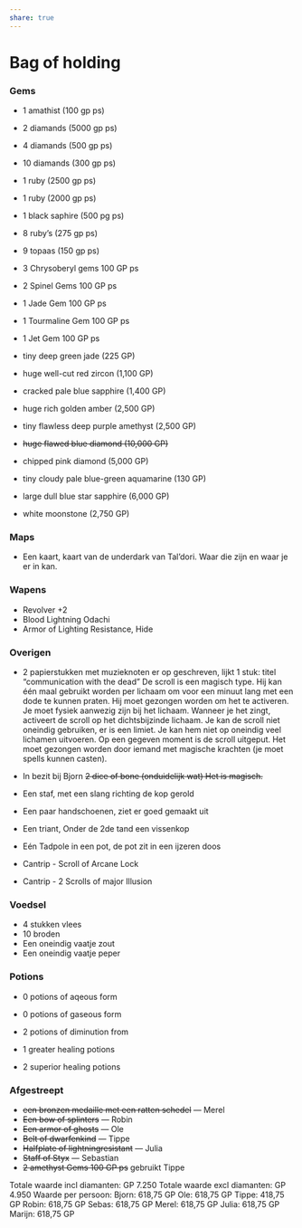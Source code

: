```yaml
---
share: true
---
```


# Bag of holding
### Gems
- 1 amathist (100 gp ps)
- 2 diamands (5000 gp ps)
- 4 diamands (500 gp ps)
- 10 diamands (300 gp ps)
- 1 ruby (2500 gp ps)
- 1 ruby (2000 gp ps)
- 1 black saphire (500 pg ps)
- 8 ruby’s (275 gp ps)
- 9 topaas (150 gp ps)
- 3 Chrysoberyl gems 100 GP ps
- 2 Spinel Gems 100 GP ps
- 1 Jade Gem 100 GP ps
- 1 Tourmaline Gem 100 GP ps
- 1 Jet Gem 100 GP ps

- tiny deep green jade (225 GP)
- huge well-cut red zircon (1,100 GP)
- cracked pale blue sapphire (1,400 GP)
- huge rich golden amber (2,500 GP)
- tiny flawless deep purple amethyst (2,500 GP)
- ~~huge flawed blue diamond (10,000 GP)~~
- chipped pink diamond (5,000 GP)
- tiny cloudy pale blue-green aquamarine (130 GP)
- large dull blue star sapphire (6,000 GP)
- white moonstone (2,750 GP)

### Maps
- Een kaart, kaart van de underdark van Tal’dori. Waar die zijn en waar je er in kan.

### Wapens
- Revolver +2
- Blood Lightning Odachi
- Armor of Lighting Resistance, Hide

### Overigen
- 2 papierstukken met muzieknoten er op geschreven, lijkt 1 stuk: titel “communication with the dead” 
	De scroll is een magisch type. Hij kan één maal gebruikt worden per lichaam om voor een minuut lang met een dode te kunnen praten. Hij moet gezongen worden om het te activeren. Je moet fysiek aanwezig zijn bij het lichaam. Wanneer je het zingt, activeert de scroll op het dichtsbijzinde lichaam. Je kan de scroll niet oneindig gebruiken, er is een limiet. Je kan hem niet op oneindig veel lichamen uitvoeren. Op een gegeven moment is de scroll uitgeput. Het moet gezongen worden door iemand met magische krachten (je moet spells kunnen casten).
- In bezit bij Bjorn ~~2 dice of bone (onduidelijk wat) 
	 Het is magisch.~~ 
- Een staf, met een slang richting de kop gerold
- Een paar handschoenen, ziet er goed gemaakt uit
- Een triant, Onder de 2de tand een vissenkop
- Eén Tadpole in een pot, de pot zit in een ijzeren doos

- Cantrip - Scroll of Arcane Lock
- Cantrip - 2 Scrolls of major Illusion

### Voedsel
- 4 stukken vlees
- 10 broden
- Een oneindig vaatje zout
- Een oneindig vaatje peper

### Potions
- 0 potions of aqeous form
- 0 potions of gaseous form
- 2 potions of diminution from

- 1 greater healing potions
- 2 superior healing potions

### Afgestreept
- ~~een bronzen medaille met een ratten schedel~~ — Merel
- ~~Een bow of splinters~~ — Robin
- ~~Een armor of ghosts~~ — Ole
- ~~Belt of dwarfenkind~~ — Tippe
- ~~Halfplate of lightningresistant~~ — Julia
- ~~Staff of Styx~~ — Sebastian
- ~~2 amethyst Gems 100 GP ps~~ gebruikt Tippe


Totale waarde incl diamanten: GP 7.250
Totale waarde excl diamanten: GP 4.950
Waarde per persoon:
Bjorn: 618,75 GP
Ole: 618,75 GP
Tippe: 418,75 GP
Robin: 618,75 GP
Sebas: 618,75 GP
Merel: 618,75 GP
Julia: 618,75 GP
Marijn: 618,75 GP